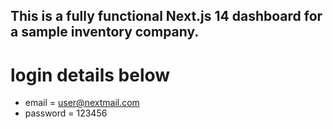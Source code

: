 ## This is a fully functional Next.js 14 dashboard for a sample inventory company.
# login details below 
- email = user@nextmail.com
- password = 123456


